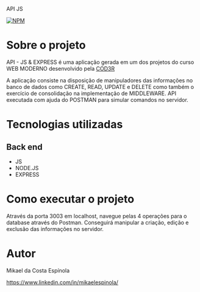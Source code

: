 API JS

[![NPM](https://img.shields.io/npm/l/react)](https://github.com/mikael-espinola/api-js/blob/main/LICENSE) 

# Sobre o projeto

API - JS & EXPRESS é uma aplicação gerada em um dos projetos do curso WEB MODERNO desenvolvido pela [COD3R](https://www.cod3r.com.br/)

A aplicação consiste na disposição de manipuladores das informações no banco de dados como CREATE, READ, UPDATE e DELETE como também o exercício de consolidação na implementação de MIDDLEWARE. API executada com ajuda do POSTMAN para simular comandos no servidor.

# Tecnologias utilizadas

## Back end
- JS
- NODE.JS
- EXPRESS

# Como executar o projeto

Através da porta 3003 em localhost, navegue pelas 4 operações para o database através do Postman. Conseguirá manipular a criação, edição e exclusão das informações no servidor. 

# Autor

Mikael da Costa Espínola

https://www.linkedin.com/in/mikaelespinola/
